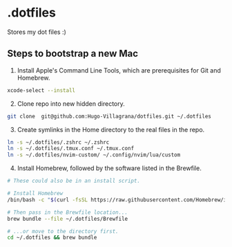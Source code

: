 # .dotfiles
Stores my dot files :)

## Steps to bootstrap a new Mac

1. Install Apple's Command Line Tools, which are prerequisites for Git and Homebrew.

```zsh
xcode-select --install
```


2. Clone repo into new hidden directory.

```zsh
git clone  git@github.com:Hugo-Villagrana/dotfiles.git ~/.dotfiles
```


3. Create symlinks in the Home directory to the real files in the repo.

```zsh
ln -s ~/.dotfiles/.zshrc ~/.zshrc
ln -s ~/.dotfiles/.tmux.conf ~/.tmux.conf
ln -s ~/.dotfiles/nvim-custom/ ~/.config/nvim/lua/custom
```

4. Install Homebrew, followed by the software listed in the Brewfile.

```zsh
# These could also be in an install script.

# Install Homebrew
/bin/bash -c "$(curl -fsSL https://raw.githubusercontent.com/Homebrew/install/HEAD/install.sh)"

# Then pass in the Brewfile location...
brew bundle --file ~/.dotfiles/Brewfile

# ...or move to the directory first.
cd ~/.dotfiles && brew bundle
```
